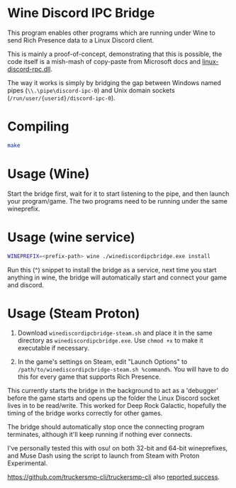 Wine Discord IPC Bridge
=======================

This program enables other programs which are running under Wine to send Rich
Presence data to a Linux Discord client.

This is mainly a proof-of-concept, demonstrating that this is possible, the
code itself is a mish-mash of copy-paste from Microsoft docs and
[linux-discord-rpc.dll](https://github.com/goeo-/discord-rpc/blob/linux-under-wine/src/connection_win.cpp).

The way it works is simply by bridging the gap between Windows named pipes
(`\\.\pipe\discord-ipc-0`) and Unix domain sockets
(`/run/user/{userid}/discord-ipc-0`).

Compiling
=========

```sh
make
```

Usage (Wine)
============

Start the bridge first, wait for it to start listening to the pipe, and
then launch your program/game. The two programs need to be running under the
same wineprefix.

Usage (wine service)
====================

```sh
WINEPREFIX=<prefix-path> wine ./winediscordipcbridge.exe install
```

Run this (^) snippet to install the bridge as a service, next time you start
anything in wine, the bridge will automatically start and connect your game
and discord.


Usage (Steam Proton)
====================

1. Download `winediscordipcbridge-steam.sh` and place it in the same directory as
`winediscordipcbridge.exe`. Use `chmod +x` to make it executable if necessary.

2. In the game's settings on Steam, edit "Launch Options" to
   `/path/to/winediscordipcbridge-steam.sh %command%`. You will have to do this
   for every game that supports Rich Presence.

This currently starts the bridge in the background to act as a 'debugger' before
the game starts and opens up the folder the Linux Discord socket lives in to be
read/write. This worked for Deep Rock Galactic, hopefully the timing of the
bridge works correctly for other games.

The bridge should automatically stop once the connecting program terminates, although
it'll keep running if nothing ever connects.

I've personally tested this with osu! on both 32-bit and 64-bit wineprefixes,
and Muse Dash using the script to launch from Steam with Proton Experimental.

https://github.com/truckersmp-cli/truckersmp-cli also [reported success](https://github.com/0e4ef622/wine-discord-ipc-bridge/issues/6#issuecomment-712266806).
